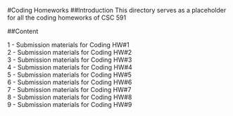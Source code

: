 #Coding Homeworks 
##Introduction 
This directory serves as a placeholder for all the coding homeworks of CSC 591

##Content

  1 - Submission materials for Coding HW#1  
  2 - Submission materials for Coding HW#2  
  3 - Submission materials for Coding HW#3  
  4 - Submission materials for Coding HW#4  
  5 - Submission materials for Coding HW#5  
  6 - Submission materials for Coding HW#6  
  7 - Submission materials for Coding HW#7  
  8 - Submission materials for Coding HW#8  
  9 - Submission materials for Coding HW#9
 
